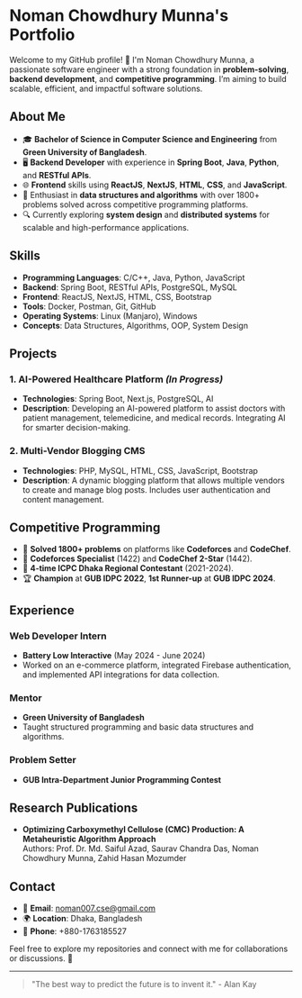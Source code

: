 # Noman Chowdhury Munna's Portfolio

Welcome to my GitHub profile! 👋 I'm Noman Chowdhury Munna, a passionate software engineer with a strong foundation in **problem-solving**, **backend development**, and **competitive programming**. I’m aiming to build scalable, efficient, and impactful software solutions.

## About Me

- 🎓 **Bachelor of Science in Computer Science and Engineering** from **Green University of Bangladesh**.
- 🖥️ **Backend Developer** with experience in **Spring Boot**, **Java**, **Python**, and **RESTful APIs**.
- 🌐 **Frontend** skills using **ReactJS**, **NextJS**, **HTML**, **CSS**, and **JavaScript**.
- 🚀 Enthusiast in **data structures and algorithms** with over 1800+ problems solved across competitive programming platforms.
- 🔍 Currently exploring **system design** and **distributed systems** for scalable and high-performance applications.

## Skills

- **Programming Languages**: C/C++, Java, Python, JavaScript
- **Backend**: Spring Boot, RESTful APIs, PostgreSQL, MySQL
- **Frontend**: ReactJS, NextJS, HTML, CSS, Bootstrap
- **Tools**: Docker, Postman, Git, GitHub
- **Operating Systems**: Linux (Manjaro), Windows
- **Concepts**: Data Structures, Algorithms, OOP, System Design

## Projects

### 1. **AI-Powered Healthcare Platform** *(In Progress)*
- **Technologies**: Spring Boot, Next.js, PostgreSQL, AI
- **Description**: Developing an AI-powered platform to assist doctors with patient management, telemedicine, and medical records. Integrating AI for smarter decision-making.

### 2. **Multi-Vendor Blogging CMS**
- **Technologies**: PHP, MySQL, HTML, CSS, JavaScript, Bootstrap
- **Description**: A dynamic blogging platform that allows multiple vendors to create and manage blog posts. Includes user authentication and content management.

## Competitive Programming

- 🎯 **Solved 1800+ problems** on platforms like **Codeforces** and **CodeChef**.
- 🏅 **Codeforces Specialist** (1422) and **CodeChef 2-Star** (1442).
- 📅 **4-time ICPC Dhaka Regional Contestant** (2021-2024).
- 🏆 **Champion** at **GUB IDPC 2022**, **1st Runner-up** at **GUB IDPC 2024**.

## Experience

### Web Developer Intern
- **Battery Low Interactive** (May 2024 - June 2024)
- Worked on an e-commerce platform, integrated Firebase authentication, and implemented API integrations for data collection.

### Mentor
- **Green University of Bangladesh**
- Taught structured programming and basic data structures and algorithms.

### Problem Setter
- **GUB Intra-Department Junior Programming Contest**

## Research Publications

- **Optimizing Carboxymethyl Cellulose (CMC) Production: A Metaheuristic Algorithm Approach**  
  Authors: Prof. Dr. Md. Saiful Azad, Saurav Chandra Das, Noman Chowdhury Munna, Zahid Hasan Mozumder

## Contact

- 📧 **Email**: noman007.cse@gmail.com
- 🌍 **Location**: Dhaka, Bangladesh
- 📱 **Phone**: +880-1763185527

Feel free to explore my repositories and connect with me for collaborations or discussions. 🚀

---

> "The best way to predict the future is to invent it." - Alan Kay
